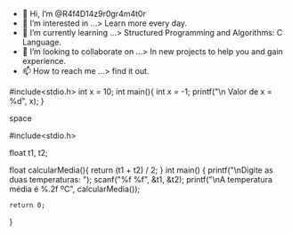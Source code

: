 - 👋 Hi, I’m @R4f4D14z9r0gr4m4t0r 
- 👀 I’m interested in ...> Learn more every day.
- 🌱 I’m currently learning ...>  Structured Programming and Algorithms: C Language.
- 💞️ I’m looking to collaborate on ...> In new projects to help you and gain experience.
- 📫 How to reach me ...> find it out.

<!---
R4f4D14z9r0gr4m4t0r/R4f4D14z9r0gr4m4t0r is a ✨ special ✨ repository because its `README.md` (this file) appears on your GitHub profile.
You can click the Preview link to take a look at your changes.
--->

#include<stdio.h>
int x = 10;
int main(){
  int x = -1;
  printf("\n Valor de x = %d", x);
}

space 

#include<stdio.h>

float t1, t2;

float calcularMedia(){
    return (t1 + t2) / 2;
}
int main() {
    printf("\nDigite as duas temperaturas: ");
    scanf("%f %f", &t1, &t2);
    printf("\nA temperatura média é %.2f ºC", calcularMedia());

    return 0;
}
